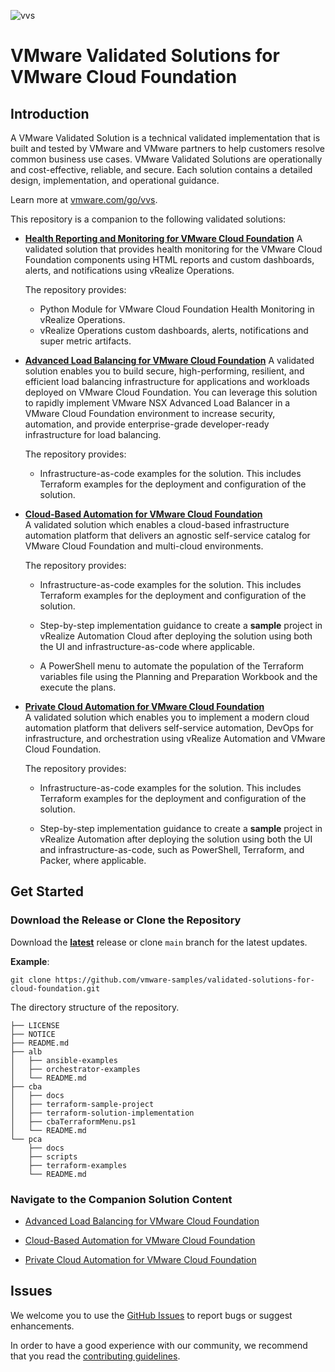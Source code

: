 ![vvs](icon.png)

# VMware Validated Solutions for VMware Cloud Foundation

## Introduction

A VMware Validated Solution is a technical validated implementation that is built and tested by VMware and VMware partners to help customers resolve common business use cases. VMware Validated Solutions are operationally and cost-effective, reliable, and secure. Each solution contains a detailed design, implementation, and operational guidance.

Learn more at [vmware.com/go/vvs](https://vmware.com/go/vvs).

This repository is a companion to the following validated solutions:

* [**Health Reporting and Monitoring for VMware Cloud Foundation**](https://core.vmware.com/health-reporting-and-monitoring-vmware-cloud-foundation) A validated solution that provides health monitoring for the VMware Cloud Foundation components using HTML reports and custom dashboards, alerts, and notifications using vRealize Operations.

    The repository provides:

  * Python Module for VMware Cloud Foundation Health Monitoring in vRealize Operations.
  * vRealize Operations custom dashboards, alerts, notifications and super metric artifacts.


* [**Advanced Load Balancing for VMware Cloud Foundation**](https://core.vmware.com/advanced-load-balancing-vmware-cloud-foundation)
A validated solution enables you to build secure, high-performing, resilient, and efficient load balancing infrastructure for applications and workloads deployed on VMware Cloud Foundation. You  can leverage this solution to rapidly implement VMware NSX Advanced Load Balancer in a VMware Cloud Foundation environment to increase security, automation, and provide enterprise-grade developer-ready infrastructure for load balancing.

    The repository provides:

  * Infrastructure-as-code examples for the solution. This includes Terraform examples for the deployment and configuration of the solution.


* [**Cloud-Based Automation for VMware Cloud Foundation**](https://core.vmware.com/cloud-based-automation-vmware-cloud-foundation)  
A validated solution which enables a cloud-based infrastructure automation platform that delivers an agnostic self-service catalog for VMware Cloud Foundation and multi-cloud environments.

    The repository provides:

  * Infrastructure-as-code examples for the solution. This includes Terraform examples for the deployment and configuration of the solution.

  * Step-by-step implementation guidance to create a **sample** project in vRealize Automation Cloud after deploying the solution using both the UI and infrastructure-as-code where applicable.

  * A PowerShell menu to automate the population of the Terraform variables file using the Planning and Preparation Workbook and the execute the plans.

* [**Private Cloud Automation for VMware Cloud Foundation**](https://core.vmware.com/private-cloud-automation-vmware-cloud-foundation)  
A validated solution which enables you to implement a modern cloud automation platform that delivers self-service automation, DevOps for infrastructure, and orchestration using vRealize Automation and VMware Cloud Foundation.

    The repository provides:

  * Infrastructure-as-code examples for the solution. This includes Terraform examples for the deployment and configuration of the solution.

  * Step-by-step implementation guidance to create a **sample** project in vRealize Automation after deploying the solution using both the UI and infrastructure-as-code, such as PowerShell, Terraform, and Packer, where applicable.

## Get Started

### Download the  Release or Clone the Repository

Download the [**latest**](https://github.com/vmware-samples/validated-solutions-for-cloud-foundation/releases/latest) release or clone `main` branch for the latest updates.

**Example**:

```
git clone https://github.com/vmware-samples/validated-solutions-for-cloud-foundation.git
```

The directory structure of the repository.

```
├── LICENSE
├── NOTICE
├── README.md
├── alb
│   ├── ansible-examples
│   ├── orchestrator-examples
│   └── README.md
├── cba
│   ├── docs
│   ├── terraform-sample-project
│   ├── terraform-solution-implementation
│   ├── cbaTerraformMenu.ps1
│   └── README.md
└── pca
    ├── docs
    ├── scripts
    ├── terraform-examples
    └── README.md
```

### Navigate to the Companion Solution Content

* [Advanced Load Balancing for VMware Cloud Foundation](alb/README.md)

* [Cloud-Based Automation for VMware Cloud Foundation](cba/README.md)

* [Private Cloud Automation for VMware Cloud Foundation](pca/README.md)

## Issues

We welcome you to use the [GitHub Issues](https://github.com/vmware-samples/validated-solutions-for-cloud-foundation/issues) to report bugs or suggest enhancements.

In order to have a good experience with our community, we recommend that you read the [contributing guidelines](CONTRIBUTING.md).
